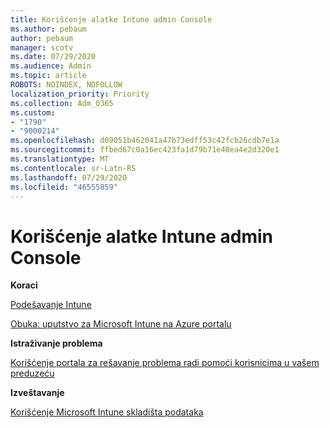 ```yaml
---
title: Korišćenje alatke Intune admin Console
ms.author: pebaum
author: pebaum
manager: scotv
ms.date: 07/29/2020
ms.audience: Admin
ms.topic: article
ROBOTS: NOINDEX, NOFOLLOW
localization_priority: Priority
ms.collection: Adm_O365
ms.custom:
- "1790"
- "9000214"
ms.openlocfilehash: d09051b462041a47b73edff53c42fcb26cdb7e1a
ms.sourcegitcommit: ffbed67c0a16ec423fa1d79b71e48ea4e2d320e1
ms.translationtype: MT
ms.contentlocale: sr-Latn-RS
ms.lasthandoff: 07/29/2020
ms.locfileid: "46555859"
---
```

# <a name="using-the-intune-admin-console"></a>Korišćenje alatke Intune admin Console

**Koraci**

[Podešavanje Intune](https://docs.microsoft.com/intune/setup-steps)

[Obuka: uputstvo za Microsoft Intune na Azure portalu](https://docs.microsoft.com/intune/tutorial-walkthrough-intune-portal)

**Istraživanje problema**

[Korišćenje portala za rešavanje problema radi pomoći korisnicima u vašem preduzeću](https://docs.microsoft.com/intune/help-desk-operators)

**Izveštavanje**

[Korišćenje Microsoft Intune skladišta podataka](https://docs.microsoft.com/intune/reports-nav-create-intune-reports)